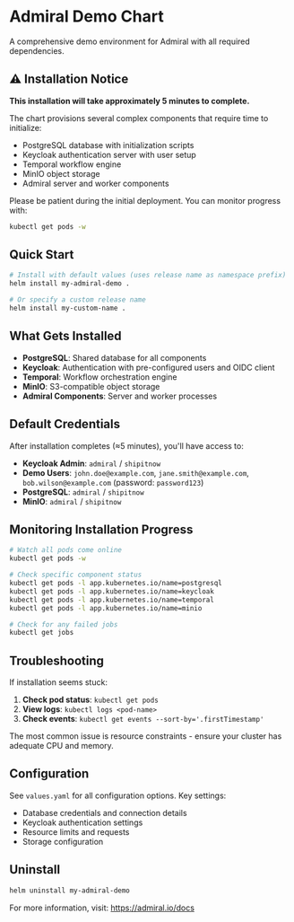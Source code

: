 # Admiral Demo Chart

A comprehensive demo environment for Admiral with all required dependencies.

## ⚠️ Installation Notice

**This installation will take approximately 5 minutes to complete.**

The chart provisions several complex components that require time to initialize:
- PostgreSQL database with initialization scripts
- Keycloak authentication server with user setup
- Temporal workflow engine
- MinIO object storage
- Admiral server and worker components

Please be patient during the initial deployment. You can monitor progress with:
```bash
kubectl get pods -w
```

## Quick Start

```bash
# Install with default values (uses release name as namespace prefix)  
helm install my-admiral-demo .

# Or specify a custom release name
helm install my-custom-name .
```

## What Gets Installed

- **PostgreSQL**: Shared database for all components
- **Keycloak**: Authentication with pre-configured users and OIDC client
- **Temporal**: Workflow orchestration engine  
- **MinIO**: S3-compatible object storage
- **Admiral Components**: Server and worker processes

## Default Credentials

After installation completes (≈5 minutes), you'll have access to:

- **Keycloak Admin**: `admiral` / `shipitnow`
- **Demo Users**: `john.doe@example.com`, `jane.smith@example.com`, `bob.wilson@example.com` (password: `password123`)
- **PostgreSQL**: `admiral` / `shipitnow`
- **MinIO**: `admiral` / `shipitnow`

## Monitoring Installation Progress

```bash
# Watch all pods come online
kubectl get pods -w

# Check specific component status
kubectl get pods -l app.kubernetes.io/name=postgresql
kubectl get pods -l app.kubernetes.io/name=keycloak  
kubectl get pods -l app.kubernetes.io/name=temporal
kubectl get pods -l app.kubernetes.io/name=minio

# Check for any failed jobs
kubectl get jobs
```

## Troubleshooting

If installation seems stuck:
1. **Check pod status**: `kubectl get pods`
2. **View logs**: `kubectl logs <pod-name>`
3. **Check events**: `kubectl get events --sort-by='.firstTimestamp'`

The most common issue is resource constraints - ensure your cluster has adequate CPU and memory.

## Configuration

See `values.yaml` for all configuration options. Key settings:

- Database credentials and connection details
- Keycloak authentication settings  
- Resource limits and requests
- Storage configuration

## Uninstall

```bash
helm uninstall my-admiral-demo
```

For more information, visit: https://admiral.io/docs